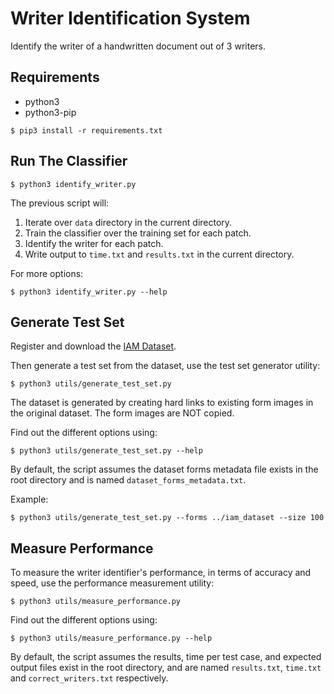 # Writer Identification System
Identify the writer of a handwritten document out of 3 writers.

## Requirements
- python3
- python3-pip

```
$ pip3 install -r requirements.txt
```

## Run The Classifier
```
$ python3 identify_writer.py
```
The previous script will:
1. Iterate over `data` directory in the current directory.
2. Train the classifier over the training set for each patch.
3. Identify the writer for each patch.
4. Write output to `time.txt` and `results.txt` in the current directory.

For more options:
```
$ python3 identify_writer.py --help
```

## Generate Test Set
Register and download the [IAM Dataset](https://fki.tic.heia-fr.ch/databases/iam-handwriting-database).

Then generate a test set from the dataset, use the test set generator utility:

```
$ python3 utils/generate_test_set.py
```

The dataset is generated by creating hard links to existing form images in the original dataset.
The form images are NOT copied.

Find out the different options using:

```
$ python3 utils/generate_test_set.py --help
```

By default, the script assumes the dataset forms metadata file exists in the root directory 
and is named `dataset_forms_metadata.txt`.

Example:

```
$ python3 utils/generate_test_set.py --forms ../iam_dataset --size 100
```

## Measure Performance

To measure the writer identifier's performance, in terms of accuracy and speed, use the performance measurement utility:

```
$ python3 utils/measure_performance.py
```

Find out the different options using:

```
$ python3 utils/measure_performance.py --help
```

By default, the script assumes the results, time per test case, and expected output files exist in the root directory, 
and are named `results.txt`, `time.txt` and `correct_writers.txt` respectively.
